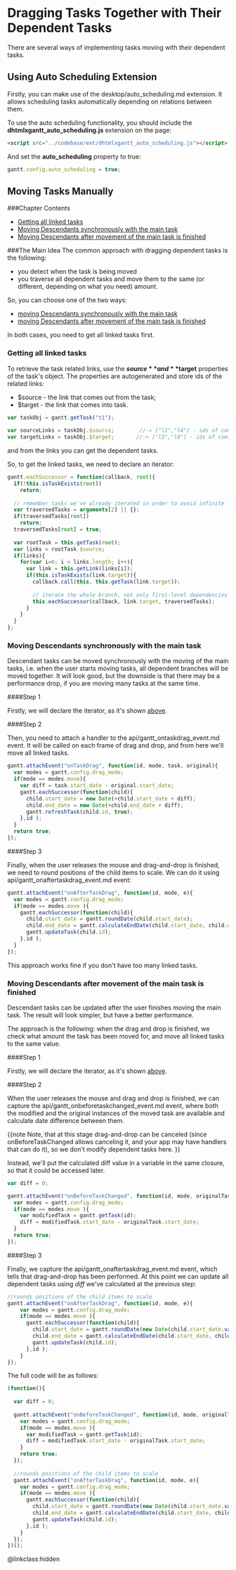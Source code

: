 Dragging Tasks Together with Their Dependent Tasks
===========================

There are several ways of implementing tasks moving with their dependent tasks.

Using Auto Scheduling Extension
------------------------

Firstly, you can make use of the desktop/auto_scheduling.md extension.
It allows scheduling tasks automatically depending on relations between them.

To use the auto scheduling functionality, you should include the **dhtmlxgantt_auto_scheduling.js** extension on the page:

~~~html
<script src="../codebase/ext/dhtmlxgantt_auto_scheduling.js"></script>
~~~

And set the **auto_scheduling** property to true:

~~~js
gantt.config.auto_scheduling = true;
~~~

Moving Tasks Manually
-----------------------

###Chapter Contents

- [Getting all linked tasks](#linked_tasks)
- [Moving Descendants synchronously with the main task](#sync)
- [Moving Descendants after movement of the main task is finished](#after)


###The Main Idea
The common approach with dragging dependent tasks is the following:

- you detect when the task is being moved
- you traverse all dependent tasks and move them to the same (or different, depending on what you need) amount.

So, you can choose one of the two ways:

- [moving Descendants synchronously with the main task](#sync)
- [moving Descendants after movement of the main task is finished](#after)

In both cases, you need to get all linked tasks first.


<h3 id="linked_tasks">Getting all linked tasks</h3>

To retrieve the task related links, use the **$source** and **$target** properties of the task's object.
The properties are autogenerated and store ids of the related links:

- $source - the link that comes out from the task;
- $target - the link that comes into task.

~~~js
var taskObj = gantt.getTask("t1");
 
var sourceLinks = taskObj.$source;        //-> ["l1","l4"] - ids of coming-out links  
var targetLinks = taskObj.$target;       //-> ["l5","l8"] - ids of coming-into links
~~~

and from the links you can get the dependent tasks.

So, to get the linked tasks, we need to declare an iterator:

~~~js
gantt.eachSuccessor = function(callback, root){
  if(!this.isTaskExists(root))
    return;
  
  // remember tasks we've already iterated in order to avoid infinite loops
  var traversedTasks = arguments[2] || {};
  if(traversedTasks[root])
    return;
  traversedTasks[root] = true;
  
  var rootTask = this.getTask(root);
  var links = rootTask.$source;
  if(links){
    for(var i=0; i < links.length; i++){
      var link = this.getLink(links[i]);
      if(this.isTaskExists(link.target)){
        callback.call(this, this.getTask(link.target));
        
        // iterate the whole branch, not only first-level dependencies
        this.eachSuccessor(callback, link.target, traversedTasks);
      }
    }
  }
};
~~~


<h3 id="sync">Moving Descendants synchronously with the main task</h3>


Descendant tasks can be moved synchronously with the moving of the main tasks, i.e. when the user starts moving tasks, all dependent branches will be moved together. 
It will look good, but the downside is that there may be a performance drop, if you are moving many tasks at the same time.


####Step 1

Firstly, we will declare the iterator, as it's shown [above](#linked_tasks).


####Step 2

Then, you need to attach a handler to the api/gantt_ontaskdrag_event.md event. It will be called on each frame of drag and drop, and from here we'll move all linked tasks.

~~~js
gantt.attachEvent("onTaskDrag", function(id, mode, task, original){
  var modes = gantt.config.drag_mode;
  if(mode == modes.move){
    var diff = task.start_date - original.start_date;
    gantt.eachSuccessor(function(child){
      child.start_date = new Date(+child.start_date + diff);
      child.end_date = new Date(+child.end_date + diff);
      gantt.refreshTask(child.id, true);
    },id );
  }
  return true;
});
~~~

####Step 3

Finally, when the user releases the mouse and drag-and-drop is finished, we need to round positions of the child items to scale. We can do it using api/gantt_onaftertaskdrag_event.md event:

~~~js
gantt.attachEvent("onAfterTaskDrag", function(id, mode, e){
  var modes = gantt.config.drag_mode;
  if(mode == modes.move ){
    gantt.eachSuccessor(function(child){
      child.start_date = gantt.roundDate(child.start_date);
      child.end_date = gantt.calculateEndDate(child.start_date, child.duration);
      gantt.updateTask(child.id);
    },id );
  }
});
~~~

This approach works fine if you don't have too many linked tasks.


<h3 id="after">Moving Descendants after movement of the main task is finished</h3>

Descendant tasks can be updated after the user finishes moving the main task. The result will look simpler, but have a better performance.

The approach is the following: when the drag and drop is finished, we check what amount the task has been moved for, and move all linked tasks to the same value.

####Step 1

Firstly, we will declare the iterator, as it's shown [above](#linked_tasks).

####Step 2

When the user releases the mouse and drag and drop is finished, we can capture the api/gantt_onbeforetaskchanged_event.md event,
where both the modified and the original instances of the moved task are available and calculate date difference between them.

{{note
Note, that at this stage drag-and-drop can be canceled (since onBeforeTaskChanged allows canceling it, and your app may have handlers that can do it),
so we don't modify dependent tasks here.
}}

Instead, we'll put the calculated diff value in a variable in the same closure, so that it could be accessed later.

~~~js
var diff = 0;

gantt.attachEvent("onBeforeTaskChanged", function(id, mode, originalTask){
  var modes = gantt.config.drag_mode;
  if(mode == modes.move ){
    var modifiedTask = gantt.getTask(id);
    diff = modifiedTask.start_date - originalTask.start_date;
  }
  return true;
});
~~~

####Step 3

Finally, we capture the api/gantt_onaftertaskdrag_event.md event, which tells that drag-and-drop has been performed. 
At this point we can update all dependent tasks using *diff* we've calculated at the previous step:

~~~js
//rounds positions of the child items to scale
gantt.attachEvent("onAfterTaskDrag", function(id, mode, e){
    var modes = gantt.config.drag_mode;
    if(mode == modes.move ){
      gantt.eachSuccessor(function(child){
        child.start_date = gantt.roundDate(new Date(child.start_date.valueOf() + diff));
        child.end_date = gantt.calculateEndDate(child.start_date, child.duration);
        gantt.updateTask(child.id);
      },id );
    }
});
~~~

The full code will be as follows:

~~~js
(function(){
  
  var diff = 0;
  
  gantt.attachEvent("onBeforeTaskChanged", function(id, mode, originalTask){
    var modes = gantt.config.drag_mode;
    if(mode == modes.move ){
      var modifiedTask = gantt.getTask(id);
      diff = modifiedTask.start_date - originalTask.start_date;
    }
    return true;
  });
  
  //rounds positions of the child items to scale
  gantt.attachEvent("onAfterTaskDrag", function(id, mode, e){
    var modes = gantt.config.drag_mode;
    if(mode == modes.move ){
      gantt.eachSuccessor(function(child){
        child.start_date = gantt.roundDate(new Date(child.start_date.valueOf() + diff));
        child.end_date = gantt.calculateEndDate(child.start_date, child.duration);
        gantt.updateTask(child.id);
      },id );
    }
  });
})();
~~~

@linkclass:hidden